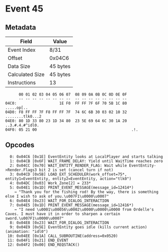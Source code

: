 # Event 45

## Metadata

| Field           | Value    |
|-----------------|----------|
| Event Index     | 8/31     |
| Offset          | 0x04C6   |
| Data Size       | 45 bytes |
| Calculated Size | 45 bytes |
| Instructions    | 13       |

```
      00 01 02 03 04 05 06 07  08 09 0A 0B 0C 0D 0E 0F
      -- -- -- -- -- -- -- --  -- -- -- -- -- -- -- --
04C0:                   1E F0  FF FF 7F 6F 70 5B 1C 80        .....op[..
04D0: F8 FF FF 7F F8 FF FF 7F  74 6C 6B 30 03 02 10 32  ........tlk0...2
04E0: 80 1D 33 80 23 1D 34 80  23 5E 69 64 6C 30 1A 20  ..3.#.4.#^idl0. 
04F0: 05 21 00                                          .!.             
```

## Opcodes

```
  0: 0x04C6 [0x1E] EventEntity looks at LocalPlayer and starts talking
  1: 0x04CB [0x6F] WAIT_FRAME_DELAY: Yield until WaitTime reaches zero
  2: 0x04CC [0x70] WAIT_ENTITY_RENDER_FLAG: Wait while EventEntity->Render.Flags3 bit 2 is set (cancel turn if not)
  3: 0x04CD [0x5B] LOAD_EXT_SCHEDULER(work_offset=75*, entity1=EventEntity, entity2=EventEntity, action="tlk0")
  4: 0x04DC [0x03] Work_Zone[2] = 233*
  5: 0x04E1 [0x1D] PRINT_EVENT_MESSAGE(message_id=12414*)
    → "Thank you for the fishing rod! By the way, there is something else I wish to ask of you.\u007F1\u0000\u0007"
  6: 0x04E4 [0x23] WAIT_FOR_DIALOG_INTERACTION
  7: 0x04E5 [0x1D] PRINT_EVENT_MESSAGE(message_id=12416*)
    → "I need \u0001\u00056\u0002\u0000\u0000\u0000 from Ordelle's Caves. I must have it in order to sharpen a certain sword.\u007F1\u0000\u0007"
  8: 0x04E8 [0x23] WAIT_FOR_DIALOG_INTERACTION
  9: 0x04E9 [0x5E] EventEntity goes idle (kills current action) (animation: "idl0")
 10: 0x04EE [0x1A] CALL_SUBROUTINE(address=0x0520)
 11: 0x04F1 [0x21] END_EVENT
 12: 0x04F2 [0x00] END_REQSTACK()
```
